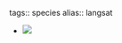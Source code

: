 tags:: species
alias:: langsat

- ![](https://peach-geographical-bat-397.mypinata.cloud/ipfs/QmS297bikLEMkCR5R9G25HSeiQ1DH3KVAVL1az7k4KAVky)